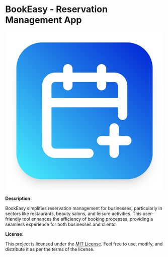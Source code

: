 # BookEasy - Reservation Management App

![BookEasy Logo](/public/assets/images/icon-bookEasy.png)

**Description:**

BookEasy simplifies reservation management for businesses, particularly in sectors like restaurants, beauty salons, and leisure activities. This user-friendly tool enhances the efficiency of booking processes, providing a seamless experience for both businesses and clients.

**License:**

This project is licensed under the [MIT License](LICENSE). Feel free to use, modify, and distribute it as per the terms of the license.
